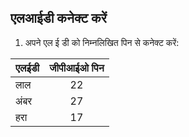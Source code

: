 ## एलआईडी कनेक्ट करें

1. अपने एल ई डी को निम्नलिखित पिन से कनेक्ट करें:

| एलईडी | जीपीआईओ पिन |
| ----- |:-----------:|
| लाल   |     22      |
| अंबर  |     27      |
| हरा   |     17      |